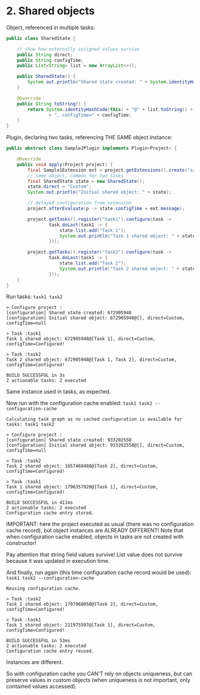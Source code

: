 # 2. Shared objects

Object, referenced in multiple tasks:

```java
public class SharedState {

    // show how externally assigned values survive
    public String direct;
    public String configTime;
    public List<String> list = new ArrayList<>();

    public SharedState() {
        System.out.println("Shared state created: " + System.identityHashCode(this));
    }

    @Override
    public String toString() {
        return System.identityHashCode(this) + "@" + list.toString() + ", direct=" + direct
                + ", configTime=" + configTime;
    }
}
```

Plugin, declaring two tasks, referencing THE SAME object instance:

```java
public abstract class Sample2Plugin implements Plugin<Project> {

    @Override
    public void apply(Project project) {
        final Sample1Extension ext = project.getExtensions().create("sample2", Sample1Extension.class);
        // some object, common for two tasks
        final SharedState state = new SharedState();
        state.direct = "Custom";
        System.out.println("Initial shared object: " + state);

        // delayed configuration from extension
        project.afterEvaluate(p -> state.configTime = ext.message);

        project.getTasks().register("task1").configure(task ->
                task.doLast(task1 -> {
                    state.list.add("Task 1");
                    System.out.println("Task 1 shared object: " + state);
                }));

        project.getTasks().register("task2").configure(task ->
                task.doLast(task1 -> {
                    state.list.add("Task 2");
                    System.out.println("Task 2 shared object: " + state);
                }));
    }
}
```

Run tasks: `task1 task2`

```
> Configure project :
[configuration] Shared state created: 672905948
[configuration] Initial shared object: 672905948@[], direct=Custom, configTime=null

> Task :task1
Task 1 shared object: 672905948@[Task 1], direct=Custom, configTime=Configured!

> Task :task2
Task 2 shared object: 672905948@[Task 1, Task 2], direct=Custom, configTime=Configured!

BUILD SUCCESSFUL in 3s
2 actionable tasks: 2 executed
```

Same instance used in tasks, as expected.

Now run with the configuration cache enabled: `task1 task2 --configuration-cache`

```
Calculating task graph as no cached configuration is available for tasks: task1 task2

> Configure project :
[configuration] Shared state created: 933202558
[configuration] Initial shared object: 933202558@[], direct=Custom, configTime=null

> Task :task2
Task 2 shared object: 1657468480@[Task 2], direct=Custom, configTime=Configured!

> Task :task1
Task 1 shared object: 1796357920@[Task 1], direct=Custom, configTime=Configured!

BUILD SUCCESSFUL in 411ms
2 actionable tasks: 2 executed
Configuration cache entry stored.
```

IMPORTANT: here the project executed as usual (there was no configuration cache record),
but object instances are ALREADY DIFFERENT!
Note that when configuration cache enabled, objects in tasks are not created with constructor!

Pay attention that string field values survive! List value does not survive because it was updated
in execution time.

And finally, run again (this time configuration cache record would be used):  `task1 task2 --configuration-cache`

```
Reusing configuration cache.

> Task :task2
Task 2 shared object: 1707968050@[Task 2], direct=Custom, configTime=Configured!

> Task :task1
Task 1 shared object: 211975597@[Task 1], direct=Custom, configTime=Configured!

BUILD SUCCESSFUL in 53ms
2 actionable tasks: 2 executed
Configuration cache entry reused.
```

Instances are different.

So with configuration cache you CAN'T rely on objects uniqueness, but can preserve values in
custom objects (when uniqueness is not important, only contained values accessed).
